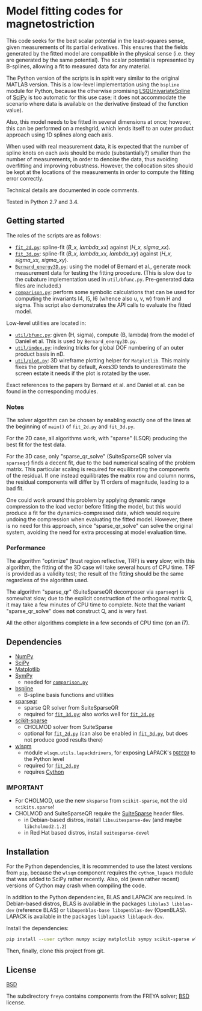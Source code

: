 # Model fitting codes for magnetostriction

This code seeks for the best scalar potential in the least-squares sense, given measurements of its partial derivatives. This ensures that the fields generated by the fitted model are compatible in the physical sense (i.e. they are generated by the same potential). The scalar potential is represented by B-splines, allowing a fit to measured data for any material.

The Python version of the scripts is in spirit very similar to the original MATLAB version. This is a low-level implementation using the ``bspline`` module for Python, because the otherwise promising [LSQUnivariateSpline](https://docs.scipy.org/doc/scipy/reference/generated/scipy.interpolate.LSQUnivariateSpline.html#scipy.interpolate.LSQUnivariateSpline) of [SciPy](https://scipy.org) is too automatic for this use case; it does not accommodate the scenario where data is available on the derivative (instead of the function value).

Also, this model needs to be fitted in several dimensions at once; however, this can be performed on a meshgrid, which lends itself to an outer product approach using 1D splines along each axis.

When used with real measurement data, it is expected that the number of spline knots on each axis should be made (substantially?) smaller than the number of measurements, in order to denoise the data, thus avoiding overfitting and improving robustness. However, the collocation sites should be kept at the locations of the measurements in order to compute the fitting error correctly.

Technical details are documented in code comments.

Tested in Python 2.7 and 3.4.


## Getting started

The roles of the scripts are as follows:

 - [``fit_2d.py``](fit_2d.py): spline-fit (*B_x, lambda_xx*) against (*H_x, sigma_xx*).
 - [``fit_3d.py``](fit_3d.py): spline-fit (*B_x, lambda_xx, lambda_xy*) against (*H_x, sigma_xx, sigma_xy*).
 - [``Bernard_energy3D.py``](Bernard_energy3D.py): using the model of Bernard et al., generate mock measurement data for testing the fitting procedure. (This is slow due to the cubature implementation used in ``util/bfunc.py``. Pre-generated data files are included.)
 - [``comparison.py``](comparison.py): perform some symbolic calculations that can be used for computing the invariants I4, I5, I6 (whence also u, v, w) from H and sigma. This script also demonstrates the API calls to evaluate the fitted model.

Low-level utilities are located in:

 - [``util/bfunc.py``](util/bfunc.py): given (H, sigma), compute (B, lambda) from the model of Daniel et al. This is used by ``Bernard_energy3D.py``.
 - [``util/index.py``](util/index.py): indexing tricks for global DOF numbering of an outer product basis in nD.
 - [``util/plot.py``](util/plot.py): 3D wireframe plotting helper for ``Matplotlib``. This mainly fixes the problem that by default, Axes3D tends to underestimate the screen estate it needs if the plot is rotated by the user.

Exact references to the papers by Bernard et al. and Daniel et al. can be found in the corresponding modules.

### Notes

The solver algorithm can be chosen by enabling exactly one of the lines at the beginning of ``main()`` of ``fit_2d.py`` and ``fit_3d.py``.

For the 2D case, all algorithms work, with "sparse" (LSQR) producing the best fit for the test data.

For the 3D case, only "sparse_qr_solve" (SuiteSparseQR solver via `sparseqr`) finds a decent fit, due to the bad numerical scaling of the problem matrix. This particular scaling is required for equilibrating the components of the residual. If one instead equilibrates the matrix row and column norms, the residual components will differ by 11 orders of magnitude, leading to a bad fit.

One could work around this problem by applying dynamic range compression to the load vector before fitting the model, but this would produce a fit for the dynamics-compressed data, which would require undoing the compression when evaluating the fitted model. However, there is no need for this approach, since "sparse_qr_solve" can solve the original system, avoiding the need for extra processing at model evaluation time.

### Performance

The algorithm "optimize" (trust region reflective, TRF) is **very** slow; with this algorithm, the fitting of the 3D case will take several hours of CPU time. TRF is provided as a validity test; the result of the fitting should be the same regardless of the algorithm used.

The algorithm "sparse_qr" (SuiteSparseQR decomposer via `sparseqr`) is somewhat slow; due to the explicit construction of the orthogonal matrix Q, it may take a few minutes of CPU time to complete. Note that the variant "sparse_qr_solve" does **not** construct Q, and is very fast.

All the other algorithms complete in a few seconds of CPU time (on an i7).


## Dependencies

 - [NumPy](http://www.numpy.org)
 - [SciPy](https://scipy.org)
 - [Matplotlib](http://matplotlib.org)
 - [SymPy](http://www.sympy.org)
   - needed for [``comparison.py``](comparison.py)
 - [bspline](https://github.com/johntfoster/bspline)
   - B-spline basis functions and utilities
 - [sparseqr](https://github.com/yig/PySPQR)
   - sparse QR solver from SuiteSparseQR
   - required for [``fit_3d.py``](fit_3d.py); also works well for [``fit_2d.py``](fit_2d.py)
 - [scikit-sparse](https://github.com/scikit-sparse/scikit-sparse)
   - CHOLMOD solver from SuiteSparse
   - optional for [``fit_2d.py``](fit_2d.py) (can also be enabled in [``fit_3d.py``](fit_3d.py), but does not produce good results there)
 - [wlsqm](https://github.com/Technologicat/python-wlsqm)
   - module ``wlsqm.utils.lapackdrivers``, for exposing LAPACK's [``DGEEQU``](http://www.netlib.org/lapack/explore-3.1.1-html/dgeequ.f.html) to the Python level
   - required for [``fit_2d.py``](fit_2d.py)
   - requires [Cython](http://cython.org)

### IMPORTANT

 - For CHOLMOD, use the new ``sksparse`` from ``scikit-sparse``, not the old ``scikits.sparse``!
 - CHOLMOD and SuiteSparseQR require the [SuiteSparse](http://faculty.cse.tamu.edu/davis/suitesparse.html) header files.
   - in Debian-based distros, install ``libsuitesparse-dev`` (and maybe ``libcholmod2.1.2``)
   - in Red Hat based distros, install ``suitesparse-devel``


## Installation

For the Python dependencies, it is recommended to use the latest versions from ``pip``, because the ``wlsqm`` component requires the ``cython_lapack`` module that was added to SciPy rather recently. Also, old (even rather recent) versions of Cython may crash when compiling the code.

In addition to the Python dependencies, BLAS and LAPACK are required. In Debian-based distros, BLAS is available in the packages ``libblas3 libblas-dev`` (reference BLAS) or ``libopenblas-base libopenblas-dev`` (OpenBLAS). LAPACK is available in the packages ``liblapack3 liblapack-dev``.

Install the dependencies:

```bash
pip install --user cython numpy scipy matplotlib sympy scikit-sparse wlsqm bspline sparseqr
```

Then, finally, clone this project from git.


## License

[BSD](LICENSE.md)

The subdirectory ``freya`` contains components from the FREYA solver; [BSD](freya/LICENSE.md) license.

